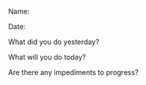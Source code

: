 Name:

Date:

What did you do yesterday? 

What will you do today? 

Are there any impediments to progress?
